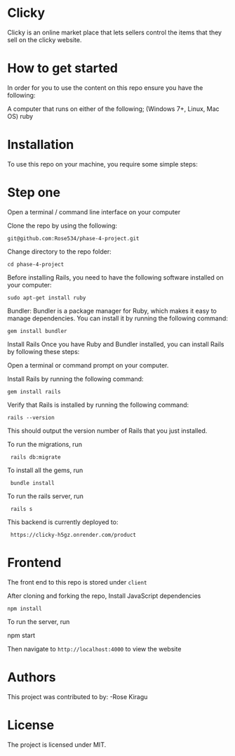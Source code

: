 # Clicky
Clicky is an online market place that lets sellers control the items that they sell on the clicky website.

# How to get started

In order for you to use the content on this repo ensure you have the following:

A computer that runs on either of the following; (Windows 7+, Linux, Mac OS) ruby  

# Installation

To use this repo on your machine, you require some simple steps:

# Step one

Open a terminal / command line interface on your computer

Clone the repo by using the following:

    git@github.com:Rose534/phase-4-project.git

Change directory to the repo folder:

    cd phase-4-project

Before installing Rails, you need to have the following software installed on your computer:

    sudo apt-get install ruby

Bundler: Bundler is a package manager for Ruby, which makes it easy to manage dependencies. You can install it by running the following command:

    gem install bundler


Install Rails
Once you have Ruby and Bundler installed, you can install Rails by following these steps:

Open a terminal or command prompt on your computer.

Install Rails by running the following command:

    gem install rails

Verify that Rails is installed by running the following command:

    rails --version

This should output the version number of Rails that you just installed.

To run the migrations, run

     rails db:migrate

To install all the gems, run

     bundle install

To run the rails server, run

     rails s

This backend is currently deployed to: 

     https://clicky-h5gz.onrender.com/product

# Frontend

The front end to this repo is stored under `client` 

After cloning and forking the repo, Install JavaScript dependencies

    npm install

To run the server, run

   npm start

Then navigate to `http://localhost:4000` to view the website


# Authors

This project was contributed to by: -Rose Kiragu

# License

The project is licensed under MIT.

